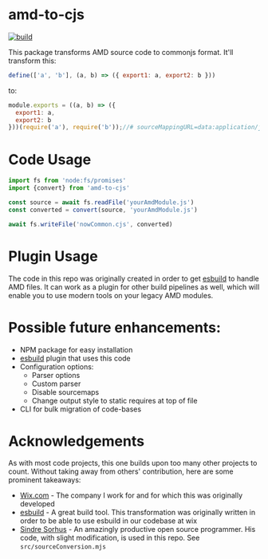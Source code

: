 # amd-to-cjs
[![build](https://github.com/ronyhe/amd-to-cjs/actions/workflows/build.yml/badge.svg?event=push)](https://github.com/ronyhe/amd-to-cjs/actions/workflows/build.yml)

This package transforms AMD source code to commonjs format.
It'll transform this:
```javascript
define(['a', 'b'], (a, b) => ({ export1: a, export2: b }))
```
to:
```javascript
module.exports = ((a, b) => ({
  export1: a,
  export2: b
}))(require('a'), require('b'));//# sourceMappingURL=data:application/json;base64,eyJ2ZXJzaW9uIjozLCJuYW1lcyI6W10sInNvdXJjZXMiOltdLCJzb3VyY2VzQ29udGVudCI6W10sIm1hcHBpbmdzIjoiIn0=
```

# Code Usage
```javascript
import fs from 'node:fs/promises'
import {convert} from 'amd-to-cjs'

const source = await fs.readFile('yourAmdModule.js')
const converted = convert(source, 'yourAmdModule.js')

await fs.writeFile('nowCommon.cjs', converted)
```

# Plugin Usage
The code in this repo was originally created in order to get [esbuild](https://esbuild.github.io/) to handle AMD files.
It can work as a plugin for other build pipelines as well, which will enable you to use modern tools on your legacy AMD modules.

# Possible future enhancements:
- NPM package for easy installation
- [esbuild](https://esbuild.github.io/) plugin that uses this code
- Configuration options:
  - Parser options
  - Custom parser
  - Disable sourcemaps
  - Change output style to static requires at top of file
- CLI for bulk migration of code-bases

# Acknowledgements
As with most code projects, this one builds upon too many other projects to count.
Without taking away from others' contribution, here are some prominent takeaways:
- [Wix.com](https://www.wix.com) - The company I work for and for which this was originally developed
- [esbuild](https://esbuild.github.io/) - A great build tool. This transformation was originally written in order to be able to use esbuild in our codebase at wix
- [Sindre Sorhus](https://sindresorhus.com/) - An amazingly productive open source programmer. His code, with slight modification, is used in this repo. See `src/sourceConversion.mjs`
